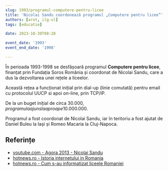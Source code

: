 ```yaml
---
slug: 1993/programul-computere-pentru-licee
title: 'Nicolai Sandu coordonează programul „Computere pentru licee”'
authors: [arot, ilg-ul]
tags: [educatie]

date: 2023-10-30T08:28

event_date: '1993'
event_end_date: '1998'

---
```


În perioada 1993-1998 se desfășoară programul **Computere pentru
licee**, finanțat prin Fundația Soros România și coordonat de Nicolai
Sandu, care a dus la dezvoltarea unei rețele a liceelor.

<!-- truncate -->

Această rețea
a funcționat inițial prin dial-up (linie comutată) pentru email cu
protocolul UUCP si apoi on-line, prin TCP/IP.

De la un buget inițial de circa 30.000$, programul a ajuns la aproape
10.000.000$.

Programul a fost coordonat de Nicolai Sandu, iar în teritoriu a fost
ajutat de Daniel Buleu la Iași și Romeo Macaria la Cluj-Napoca.

## Referințe

- [youtube.com - Agora 2013 - Nicolai Sandu](https://www.youtube.com/watch?v=fwYDS7Yj79s)
- [hotnews.ro - Istoria internetului in Romania](https://economie.hotnews.ro/stiri-20_ani_internet-15969144-istoria-internetului-romania-alexandru-rotaru-nu-pot-spun-inventat-noi-ceva-plus-aici-romania-doar-majoritatea-noutatilor-adoptat-printre-primii.htm)
- [hotnews.ro - Cum s-au informatizat liceele Romaniei](https://economie.hotnews.ro/stiri-20_ani_internet-16073721-cum-informatizat-liceele-romaniei-poveste-finantisti-controversati-multa-munca-glume-despre-romani-unguri.htm)
